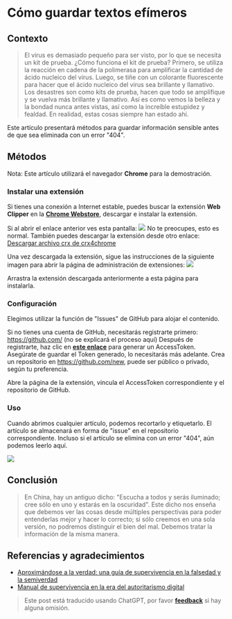 # Cómo guardar textos efímeros

## Contexto

> El virus es demasiado pequeño para ser visto, por lo que se necesita un kit de prueba. ¿Cómo funciona el kit de prueba? Primero, se utiliza la reacción en cadena de la polimerasa para amplificar la cantidad de ácido nucleico del virus. Luego, se tiñe con un colorante fluorescente para hacer que el ácido nucleico del virus sea brillante y llamativo.
> Los desastres son como kits de prueba, hacen que todo se amplifique y se vuelva más brillante y llamativo. Así es como vemos la belleza y la bondad nunca antes vistas, así como la increíble estupidez y fealdad. En realidad, estas cosas siempre han estado ahí.

Este artículo presentará métodos para guardar información sensible antes de que sea eliminada con un error "404".

## Métodos

Nota: Este artículo utilizará el navegador **Chrome** para la demostración.

### Instalar una extensión

Si tienes una conexión a Internet estable, puedes buscar la extensión **Web Clipper** en la [**Chrome Webstore**](https://chrome.google.com/webstore/category/extensions?hl=zh-CN), descargar e instalar la extensión.

Si al abrir el enlace anterior ves esta pantalla:
![](https://wiki-media-1253965369.cos.ap-guangzhou.myqcloud.com/img/20200207144241.png)
No te preocupes, esto es normal. También puedes descargar la extensión desde otro enlace:
[Descargar archivo crx de crx4chrome](https://www.crx4chrome.com/go.php?p=169618&s=1&l=https%3A%2F%2Ff2.crx4chrome.com%2Fcrx.php%3Fi%3Dmhfbofiokmppgdliakminbgdgcmbhbac%26v%3D1.18.0)

Una vez descargada la extensión, sigue las instrucciones de la siguiente imagen para abrir la página de administración de extensiones:
![](https://wiki-media-1253965369.cos.ap-guangzhou.myqcloud.com/img/20200207144627.png)

Arrastra la extensión descargada anteriormente a esta página para instalarla.

### Configuración

Elegimos utilizar la función de "Issues" de GitHub para alojar el contenido.

Si no tienes una cuenta de GitHub, necesitarás registrarte primero: https://github.com/ (no se explicará el proceso aquí)
Después de registrarte, haz clic en [**este enlace**](https://github.com/settings/tokens/new?scopes=repo&description=Web%20Clipper) para generar un AccessToken. Asegúrate de guardar el Token generado, lo necesitarás más adelante.
Crea un repositorio en https://github.com/new, puede ser público o privado, según tu preferencia.

Abre la página de la extensión, vincula el AccessToken correspondiente y el repositorio de GitHub.

### Uso

Cuando abrimos cualquier artículo, podemos recortarlo y etiquetarlo. El artículo se almacenará en forma de "issue" en el repositorio correspondiente.
Incluso si el artículo se elimina con un error "404", aún podemos leerlo aquí.

![](https://wiki-media-1253965369.cos.ap-guangzhou.myqcloud.com/img/20200207151224.png)

## Conclusión

> En China, hay un antiguo dicho: "Escucha a todos y serás iluminado; cree sólo en uno y estarás en la oscuridad". Este dicho nos enseña que debemos ver las cosas desde múltiples perspectivas para poder entenderlas mejor y hacer lo correcto; si sólo creemos en una sola versión, no podremos distinguir el bien del mal. Debemos tratar la información de la misma manera.

## Referencias y agradecimientos

- [Aproximándose a la verdad: una guía de supervivencia en la falsedad y la semiverdad](https://mp.weixin.qq.com/s?__biz=MzAxMjQwNDcxNQ==&mid=2649329422&idx=1&sn=7f104ad54b862e94e889b335540cf85b&chksm=83af7d8ab4d8f49cb965a02a0988190fb7ef3a2abc4dd2ba62ed94ba7b4ac22aa506b11e6cf2&mpshare=1&scene=1&srcid=&sharer_sharetime=1581056806984&sharer_shareid=57baeb2b96d0cff9b17ac2c15b36602b&key=89c13119caee7b32f577a3b86d4de27c26b06239fbe092655e565f03e63f6810b2a7f6265a6b06302d4f6bb40433ea11b14283b80af696e4ba859598cac6ba8ecf67e3f62417a1de3347aad106a5e70b&ascene=1&uin=MTk5MDUwOTA0Mg%3D%3D&devicetype=Windows+10&version=6208006f&lang=zh_CN&exportkey=AwreTiO%2BkLxNNC2wt4nS0xA%3D&pass_ticket=9ERj0119cqTkVmDsc4nP%2BPcvPRUOx3xYuJyu6%2Bei%2Bmn1pTPoSMBYPULl6wx76He3)
- [Manual de supervivencia en la era del autoritarismo digital](https://g-rosidte.gitbook.io/record-of-survival-in-digital-totalitarian-era/v/shu-zi-ji-quan-shi-dai-sheng-cun-shou-ji/)

> Este post está traducido usando ChatGPT, por favor [**feedback**](https://github.com/linyuxuanlin/Wiki_MkDocs/issues/new) si hay alguna omisión.
